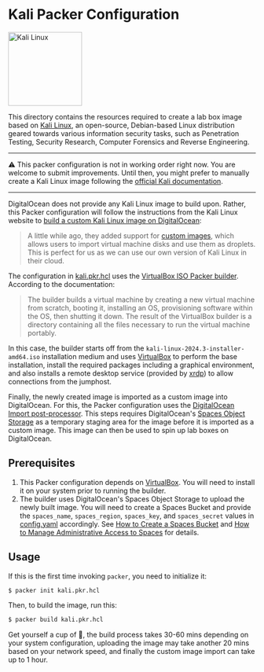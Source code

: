# Kali Packer Configuration

<img alt="Kali Linux" src="https://www.kali.org/images/kali-logo.svg" width="150px"/>

This directory contains the resources required to create a lab box image based on [Kali Linux](https://www.kali.org), an open-source, Debian-based Linux distribution geared towards various information security tasks, such as Penetration Testing, Security Research, Computer Forensics and Reverse Engineering.

---

⚠️ This packer configuration is not in working order right now. You are welcome to submit improvements. Until then, you might prefer to manually create a Kali Linux image following the [official Kali documentation](https://www.kali.org/docs/cloud/digitalocean/).

---

DigitalOcean does not provide any Kali Linux image to build upon. Rather, this Packer configuration will follow the instructions from the Kali Linux website to [build a custom Kali Linux image on DigitalOcean](https://www.kali.org/docs/cloud/digitalocean/):

> A little while ago, they added support for [custom images](https://blog.digitalocean.com/custom-images/), which allows users to import virtual machine disks and use them as droplets. This is perfect for us as we can use our own version of Kali Linux in their cloud.

The configuration in [kali.pkr.hcl](kali.pkr.hcl) uses the [VirtualBox ISO Packer builder](https://developer.hashicorp.com/packer/integrations/hashicorp/virtualbox/latest/components/builder/iso). According to the documentation:

> The builder builds a virtual machine by creating a new virtual machine from scratch, booting it, installing an OS, provisioning software within the OS, then shutting it down. The result of the VirtualBox builder is a directory containing all the files necessary to run the virtual machine portably.

In this case, the builder starts off from the `kali-linux-2024.3-installer-amd64.iso` installation medium and uses [VirtualBox](https://www.virtualbox.org/) to perform the base installation, install the required packages including a graphical environment, and also installs a remote desktop service (provided by [xrdp](https://www.xrdp.org/)) to allow connections from the jumphost.

Finally, the newly created image is imported as a custom image into DigitalOcean. For this, the Packer configuration uses the [DigitalOcean Import post-processor](https://developer.hashicorp.com/packer/integrations/digitalocean/digitalocean/latest/components/post-processor/digitalocean-import). This steps requires DigitalOcean's [Spaces Object Storage](https://www.digitalocean.com/products/spaces) as a temporary staging area for the image before it is imported as a custom image. This image can then be used to spin up lab boxes on DigitalOcean.

## Prerequisites

 1. This Packer configuration depends on [VirtualBox](https://www.virtualbox.org/). You will need to install it on your system prior to running the builder.
 2. The builder uses DigitalOcean's Spaces Object Storage to upload the newly built image. You will need to create a Spaces Bucket and provide the `spaces_name`, `spaces_region`, `spaces_key`, and `spaces_secret` values in [config.yaml](../config.yaml) accordingly. See [How to Create a Spaces Bucket](https://docs.digitalocean.com/products/spaces/how-to/create/) and [How to Manage Administrative Access to Spaces](https://docs.digitalocean.com/products/spaces/how-to/manage-access/) for details.

## Usage

If this is the first time invoking `packer`, you need to initialize it:
```bash
$ packer init kali.pkr.hcl
```

Then, to build the image, run this:
```bash
$ packer build kali.pkr.hcl
```

Get yourself a cup of 🍵, the build process takes 30-60 mins depending on your system configuration, uploading the image may take another 20 mins based on your network speed, and finally the custom image import can take up to 1 hour.